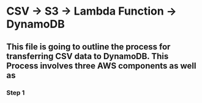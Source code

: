# CSV -> S3 -> Lambda Function -> DynamoDB

## This file is going to outline the process for transferring CSV data to DynamoDB. This Process involves three AWS components as well as 

### **Step 1** 


